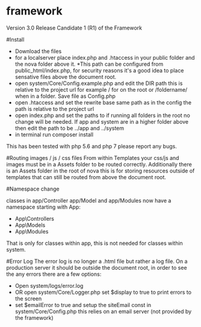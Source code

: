 # framework
Version 3.0 Release Candidate 1 (R1) of the Framework

#Install
* Download the files
* for a localserver place index.php and .htaccess in your public folder and the nova folder above it.
*This path can be configured from public_html/index.php, for security reasons it's a good idea to place sensative files above the document root.
* open system/Core/Config.example.php and edit the DIR path this is relative to the project url for example / for on the root or /foldername/ when in a folder. Save file as Config.php
* open .htaccess and set the rewrite base same path as in the config the path is relative to the project url
* open index.php and set the paths to if running all folders in the root no change will be needed. If app and system are in a higher folder above then edit the path to be ../app and ../system
* in terminal run composer install


This has been tested with php 5.6 and php 7 please report any bugs.

#Routing images / js / css files
From within Templates your css/js and images must be in a Assets folder to be routed correctly.
Additionally there is an Assets folder in the root of nova this is for storing resources outside of templates that can still be routed from above the document root.

#Namespace change

classes in app/Controller app/Model and app/Modules now have a namespace starting with App:

* App\Controllers
* App\Models
* App\Modules

That is only for classes within app, this is not needed for classes within system.

#Error Log
The error log is no longer a .html file but rather a log file. On a production server it should be outside the document root, in order to see the any errors there are a few options:

* Open system/logs/error.log
* OR open system/Core/Logger.php set $display to true to print errors to the screen
* set $emailError to true and setup the siteEmail const in system/Core/Config.php this relies on an email server (not provided by the framework)
